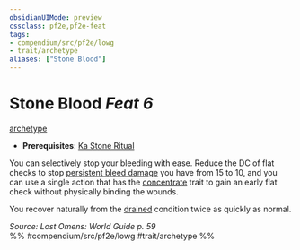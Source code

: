 ```yaml
---
obsidianUIMode: preview
cssclass: pf2e,pf2e-feat
tags:
- compendium/src/pf2e/lowg
- trait/archetype
aliases: ["Stone Blood"]
---
```

# Stone Blood  *Feat 6*  
[archetype](../../Rules/traits/archetype.md)  

- **Prerequisites**: [Ka Stone Ritual](ka-stone-ritual-lowg.md)

You can selectively stop your bleeding with ease. Reduce the DC of flat checks to stop [persistent bleed damage](../../Rules/conditions.md#Persistent%20Damage) you have from 15 to 10, and you can use a single action that has the [concentrate](../../Rules/traits/concentrate.md) trait to gain an early flat check without physically binding the wounds.

You recover naturally from the [drained](../../Rules/conditions.md#Drained) condition twice as quickly as normal.

*Source: Lost Omens: World Guide p. 59*  
%% #compendium/src/pf2e/lowg #trait/archetype %%